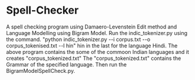 # Spell-Checker
A spell checking program using Damaero-Levenstein Edit method and Language Modelling using Bigram Model.
Run the indic_tokenizer.py using the command.
"python indic_tokenizer.py --i corpus.txt --o corpus_tokenised.txt --l hin"
hin in the last for the language Hindi.
The above program contains the some of the commoon Indian languages and it creates "corpus_tokenized.txt"
The "corpus_tokenized.txt" contains the Grammar of the specified language.
Then run the BigramModelSpellCheck.py.
